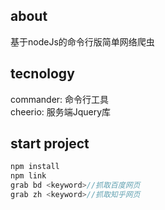 ## about
基于nodeJs的命令行版简单网络爬虫

## tecnology
commander: 命令行工具  
cheerio: 服务端Jquery库

## start project
``` javascript
npm install
npm link
grab bd <keyword>//抓取百度网页
grab zh <keyword>//抓取知乎网页

``` 